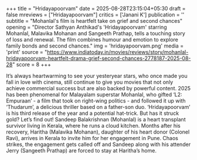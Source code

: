 +++
title = "Hridayapoorvam"
date = 2025-08-28T23:15:04+05:30
draft = false
mreviews = ["Hridayapoorvam"]
critics = ['Janani K']
publication = ''
subtitle = "Mohanlal's film is heartfelt take on grief and second chances"
opening = "Director Sathyan Anthikad's 'Hridayapoorvam' starring Mohanlal, Malavika Mohanan and Sangeeth Prathap, tells a touching story of loss and renewal. The film combines humour and emotion to explore family bonds and second chances."
img = 'hridayapoorvam.png'
media = 'print'
source = "https://www.indiatoday.in/movies/reviews/story/mohanlal-hridayapoorvam-heartfelt-drama-grief-second-chances-2778187-2025-08-28"
score = 8
+++

It’s always heartwarming to see your yesteryear stars, who once made you fall in love with cinema, still continue to give you movies that not only achieve commercial success but are also backed by powerful content. 2025 has been phenomenal for Malayalam superstar Mohanlal, who gifted ‘L2: Empuraan’ - a film that took on right-wing politics - and followed it up with ‘Thudarum’, a delicious thriller based on a father-son duo. ‘Hridayapoorvam’ is his third release of the year and a potential hat-trick. But has it struck gold? Let’s find out! Sandeep Balakrishnan (Mohanlal) is a heart transplant survivor living in Kerala, where he runs a cloud kitchen. Months after his recovery, Haritha (Malavika Mohanan), daughter of his heart donor (Colonel Ravi), arrives in Kerala to invite him for her engagement in Pune. Chaos strikes, the engagement gets called off and Sandeep along with his attender Jerry (Sangeeth Prathap) are forced to stay at Haritha’s home.
